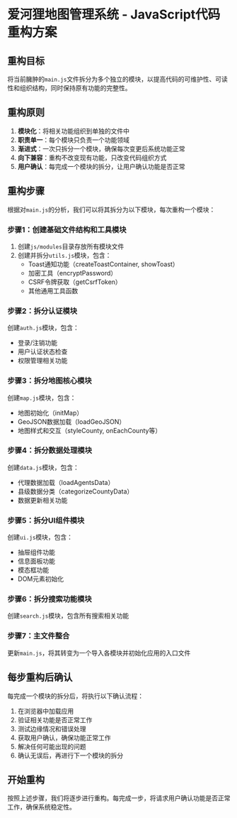 # 爱河狸地图管理系统 - JavaScript代码重构方案

## 重构目标

将当前臃肿的`main.js`文件拆分为多个独立的模块，以提高代码的可维护性、可读性和组织结构，同时保持原有功能的完整性。

## 重构原则

1. **模块化**：将相关功能组织到单独的文件中
2. **职责单一**：每个模块只负责一个功能领域
3. **渐进式**：一次只拆分一个模块，确保每次变更后系统功能正常
4. **向下兼容**：重构不改变现有功能，只改变代码组织方式
5. **用户确认**：每完成一个模块的拆分，让用户确认功能是否正常

## 重构步骤

根据对`main.js`的分析，我们可以将其拆分为以下模块，每次重构一个模块：

### 步骤1：创建基础文件结构和工具模块

1. 创建`js/modules`目录存放所有模块文件
2. 创建并拆分`utils.js`模块，包含：
   - Toast通知功能（createToastContainer, showToast）
   - 加密工具（encryptPassword）
   - CSRF令牌获取（getCsrfToken）
   - 其他通用工具函数

### 步骤2：拆分认证模块

创建`auth.js`模块，包含：
- 登录/注销功能
- 用户认证状态检查
- 权限管理相关功能

### 步骤3：拆分地图核心模块

创建`map.js`模块，包含：
- 地图初始化（initMap）
- GeoJSON数据加载（loadGeoJSON）
- 地图样式和交互（styleCounty, onEachCounty等）

### 步骤4：拆分数据处理模块

创建`data.js`模块，包含：
- 代理数据加载（loadAgentsData）
- 县级数据分类（categorizeCountyData）
- 数据更新相关功能

### 步骤5：拆分UI组件模块

创建`ui.js`模块，包含：
- 抽屉组件功能
- 信息面板功能
- 模态框功能
- DOM元素初始化

### 步骤6：拆分搜索功能模块

创建`search.js`模块，包含所有搜索相关功能

### 步骤7：主文件整合

更新`main.js`，将其转变为一个导入各模块并初始化应用的入口文件

## 每步重构后确认

每完成一个模块的拆分后，将执行以下确认流程：

1. 在浏览器中加载应用
2. 验证相关功能是否正常工作
3. 测试边缘情况和错误处理
4. 获取用户确认，确保功能正常工作
5. 解决任何可能出现的问题
6. 确认无误后，再进行下一个模块的拆分

## 开始重构

按照上述步骤，我们将逐步进行重构。每完成一步，将请求用户确认功能是否正常工作，确保系统稳定性。